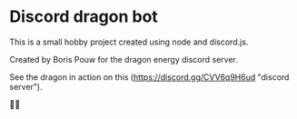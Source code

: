 # Discord dragon bot

This is a small hobby project created using node and discord.js.

Created by Boris Pouw for the dragon energy discord server.

See the dragon in action on this (https://discord.gg/CVV6q9H6ud "discord server").

🐉✨